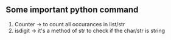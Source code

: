 ## Some important python command

1. Counter -> to count all occurances in list/str
2. isdigit -> it's a method of str to check if the char/str is string
